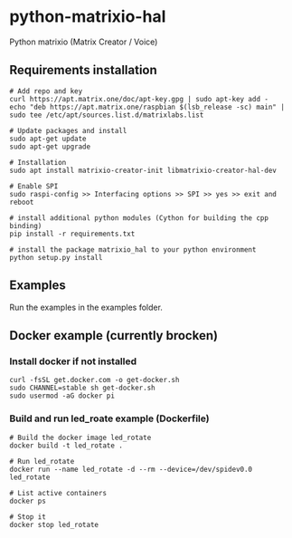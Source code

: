 # python-matrixio-hal
Python matrixio (Matrix Creator / Voice)

## Requirements installation
```
# Add repo and key
curl https://apt.matrix.one/doc/apt-key.gpg | sudo apt-key add -
echo "deb https://apt.matrix.one/raspbian $(lsb_release -sc) main" | sudo tee /etc/apt/sources.list.d/matrixlabs.list

# Update packages and install
sudo apt-get update
sudo apt-get upgrade

# Installation
sudo apt install matrixio-creator-init libmatrixio-creator-hal-dev

# Enable SPI
sudo raspi-config >> Interfacing options >> SPI >> yes >> exit and reboot

# install additional python modules (Cython for building the cpp binding)
pip install -r requirements.txt

# install the package matrixio_hal to your python environment
python setup.py install
```

## Examples

Run the examples in the examples folder.

## Docker example (currently brocken)

### Install docker if not installed
```
curl -fsSL get.docker.com -o get-docker.sh
sudo CHANNEL=stable sh get-docker.sh
sudo usermod -aG docker pi
```

### Build and run led\_roate example (Dockerfile)
```
# Build the docker image led_rotate
docker build -t led_rotate .

# Run led_rotate
docker run --name led_rotate -d --rm --device=/dev/spidev0.0 led_rotate

# List active containers
docker ps

# Stop it
docker stop led_rotate
```
